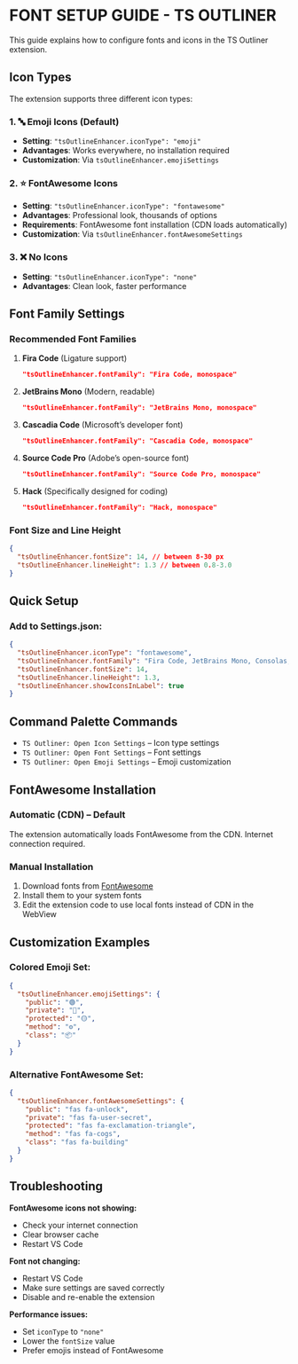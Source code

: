 # FONT SETUP GUIDE - TS OUTLINER

This guide explains how to configure fonts and icons in the TS Outliner extension.

## Icon Types

The extension supports three different icon types:

### 1. 🔤 Emoji Icons (Default)

- **Setting**: `"tsOutlineEnhancer.iconType": "emoji"`
- **Advantages**: Works everywhere, no installation required
- **Customization**: Via `tsOutlineEnhancer.emojiSettings`

### 2. ⭐ FontAwesome Icons

- **Setting**: `"tsOutlineEnhancer.iconType": "fontawesome"`
- **Advantages**: Professional look, thousands of options
- **Requirements**: FontAwesome font installation (CDN loads automatically)
- **Customization**: Via `tsOutlineEnhancer.fontAwesomeSettings`

### 3. ❌ No Icons

- **Setting**: `"tsOutlineEnhancer.iconType": "none"`
- **Advantages**: Clean look, faster performance

## Font Family Settings

### Recommended Font Families

1. **Fira Code** (Ligature support)

   ```json
   "tsOutlineEnhancer.fontFamily": "Fira Code, monospace"
   ```

2. **JetBrains Mono** (Modern, readable)

   ```json
   "tsOutlineEnhancer.fontFamily": "JetBrains Mono, monospace"
   ```

3. **Cascadia Code** (Microsoft’s developer font)

   ```json
   "tsOutlineEnhancer.fontFamily": "Cascadia Code, monospace"
   ```

4. **Source Code Pro** (Adobe’s open-source font)

   ```json
   "tsOutlineEnhancer.fontFamily": "Source Code Pro, monospace"
   ```

5. **Hack** (Specifically designed for coding)

   ```json
   "tsOutlineEnhancer.fontFamily": "Hack, monospace"
   ```

### Font Size and Line Height

```json
{
  "tsOutlineEnhancer.fontSize": 14, // between 8-30 px
  "tsOutlineEnhancer.lineHeight": 1.3 // between 0.8-3.0
}
```

## Quick Setup

### Add to Settings.json:

```json
{
  "tsOutlineEnhancer.iconType": "fontawesome",
  "tsOutlineEnhancer.fontFamily": "Fira Code, JetBrains Mono, Consolas, monospace",
  "tsOutlineEnhancer.fontSize": 14,
  "tsOutlineEnhancer.lineHeight": 1.3,
  "tsOutlineEnhancer.showIconsInLabel": true
}
```

## Command Palette Commands

- `TS Outliner: Open Icon Settings` – Icon type settings
- `TS Outliner: Open Font Settings` – Font settings
- `TS Outliner: Open Emoji Settings` – Emoji customization

## FontAwesome Installation

### Automatic (CDN) – Default

The extension automatically loads FontAwesome from the CDN. Internet connection required.

### Manual Installation

1. Download fonts from [FontAwesome](https://fontawesome.com/)
2. Install them to your system fonts
3. Edit the extension code to use local fonts instead of CDN in the WebView

## Customization Examples

### Colored Emoji Set:

```json
{
  "tsOutlineEnhancer.emojiSettings": {
    "public": "🟢",
    "private": "🔴",
    "protected": "🟡",
    "method": "⚙️",
    "class": "📦"
  }
}
```

### Alternative FontAwesome Set:

```json
{
  "tsOutlineEnhancer.fontAwesomeSettings": {
    "public": "fas fa-unlock",
    "private": "fas fa-user-secret",
    "protected": "fas fa-exclamation-triangle",
    "method": "fas fa-cogs",
    "class": "fas fa-building"
  }
}
```

## Troubleshooting

**FontAwesome icons not showing:**

- Check your internet connection
- Clear browser cache
- Restart VS Code

**Font not changing:**

- Restart VS Code
- Make sure settings are saved correctly
- Disable and re-enable the extension

**Performance issues:**

- Set `iconType` to `"none"`
- Lower the `fontSize` value
- Prefer emojis instead of FontAwesome

